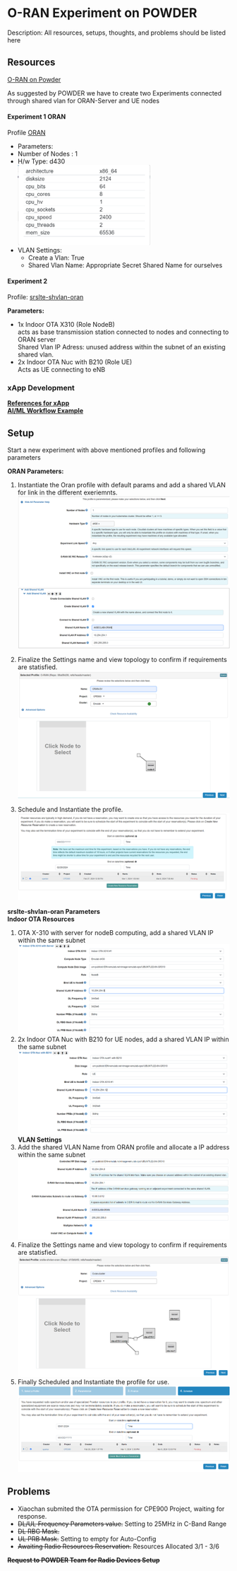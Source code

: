 # O-RAN Experiment on POWDER
Description: All resources, setups, thoughts, and problems should be listed here

## Resources
[O-RAN on Powder](https://powderwireless.net/oran)

As suggested by POWDER we have to create two Experiments connected through shared vlan for ORAN-Server and UE nodes

#### Experiment 1 ORAN 
Profile [ORAN](https://www.powderwireless.net/show-profile.php?uuid=30d3e13c-f939-11ea-b1eb-e4434b2381fc)

- Parameters:
- Number of Nodes : 1
- H/w Type: d430
<br><img src=".\Profile-Screens\d430-info.png" width="300">
- VLAN Settings:
    - Create a Vlan: True
    - Shared Vlan Name: Appropriate Secret Shared Name for ourselves


#### Experiment 2 
Profile: [srslte-shvlan-oran](https://www.powderwireless.net/show-profile.php?profile=1bd95656-5b60-11eb-b1eb-e4434b2381fc)

**Parameters:**
- 1x Indoor OTA X310 (Role NodeB)
<br> acts as base transmission station connected to nodes and connecting to ORAN server
    <br> Shared Vlan IP Adress: unused address within the subnet of an existing shared vlan.
- 2x Indoor OTA Nuc with B210 (Role UE)
<br> Acts as UE connecting to eNB

### xApp Development
[**References for xApp**](https://wiki.o-ran-sc.org/display/ORANSDK/O-RAN+Application+SDK)<br>
[**AI/ML Workflow Example**](https://wiki.o-ran-sc.org/pages/viewpage.action?pageId=57377181)


## Setup
Start a new experiment with above mentioned profiles and following parameters

**ORAN Parameters:**  
1. Instantiate the Oran profile with default params and add a shared VLAN for link in the different exeriemnts.
<img src=".\Profile-Screens\ORAN Parameters.png"><br>
<img src=".\Profile-Screens\VLAN-Settings-ORAN.png"><br>

2. Finalize the Settings name and view topology to confirm if requirements are statisfied.
<img src=".\Profile-Screens\ORAN-Topology.png"><br>

3. Schedule and Instantiate the profile.
<img src=".\Profile-Screens\ORAN-Initializing.png"><br>


**srslte-shvlan-oran Parameters**<br>
**Indoor OTA Resources**
1. OTA X-310 with server for nodeB computing, add a shared VLAN IP within the same subnet
    <br><img src=".\Profile-Screens\X-310-Params.png">
2. 2x Indoor OTA Nuc with B210 for UE nodes, add a shared VLAN IP within the same subnet
    <br><img src=".\Profile-Screens\B-210-Params.png">
**VLAN Settings**
3. Add the shared VLAN Name from ORAN profile and allocate a IP address within the same subnet
    <br><img src=".\Profile-Screens\VLAN-Settings-srslte.png"><br>
4. Finalize the Settings name and view topology to confirm if requirements are statisfied.
    <br> <img src=".\Profile-Screens\srslte-Topology.png"><br>
5. Finally Scheduled and Instantiate the profile for use.
    <br> <img src=".\Profile-Screens\srslte-Initializing.png"><br>



## Problems
- Xiaochan submited the OTA permission for CPE900 Project, waiting for response.
- ~~DL/UL Frequency Parameters value.~~ Setting to 25MHz in C-Band Range
- ~~DL RBG Mask.~~
- ~~UL PRB Mask.~~ Setting to empty for Auto-Config
- ~~Awaiting Radio Resources Reservation.~~ Resources Allocated 3/1 - 3/6


~~**Request to POWDER Team for Radio Devices Setup**~~
